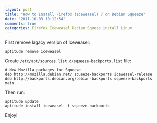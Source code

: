 ```yaml
---
layout: post
title: "How to Install Firefox (Iceweasel) 7 on Debian Squeeze"
date: "2011-10-03 18:12:54"
comments: true
categories: Firefox Iceweasel Debian Squeze install Linux
---
```


First remove lagacy version of Iceweasel:

    aptitude remove iceweasel


Create `/etc/apt/sources.list.d/squeeze-backports.list` file:

    # New Mozilla packages for Squeeze
    deb http://mozilla.debian.net/ squeeze-backports iceweasel-release
    deb http://backports.debian.org/debian-backports squeeze-backports main

Then run:

    aptitude update
    aptitude install iceweasel -t squeeze-backports

Enjoy!

